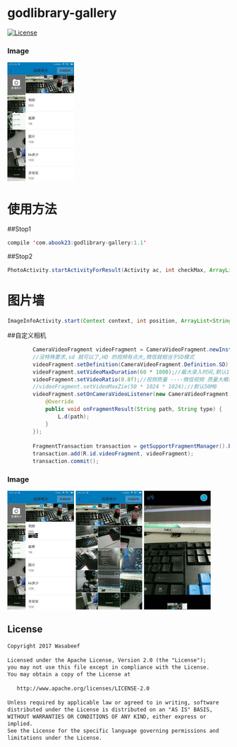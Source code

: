 godlibrary-gallery
======================
[![License](https://img.shields.io/badge/license-Apache%202-blue.svg)](https://www.apache.org/licenses/LICENSE-2.0)

### Image
<img src="art/2.png" width="30%">

# 使用方法

##Stop1
```java
compile 'com.abook23:godlibrary-gallery:1.1'
```
##Stop2
```java
PhotoActivity.startActivityForResult(Activity ac, int checkMax, ArrayList<String> checkPath, int resultCode)
```

# 图片墙
```java
ImageInfoActivity.start(Context context, int position, ArrayList<String> urls)
```
##自定义相机
```java
        CameraVideoFragment videoFragment = CameraVideoFragment.newInstance();
        //没特殊要求,sd 就可以了,HD 的视频有点大,微信就相当于SD模式
        videoFragment.setDefinition(CameraVideoFragment.Definition.SD);
        videoFragment.setVideoMaxDuration(60 * 1000);//最大录入时间,默认10s
        videoFragment.setVideoRatio(0.8f);//视频质量 ----微信视频 质量大概在 0.8f 左右, 要清晰一点,就调节大一些
        //videoFragment.setVideoMaxZie(50 * 1024 * 1024);//默认50MB
        videoFragment.setOnCameraVideoListener(new CameraVideoFragment.OnCameraVideoListener() {
            @Override
            public void onFragmentResult(String path, String type) {
                L.d(path);
            }
        });

        FragmentTransaction transaction = getSupportFragmentManager().beginTransaction();
        transaction.add(R.id.videoFragment, videoFragment);
        transaction.commit();
```

### Image
<img src="art/3.png" width="30%">
<img src="art/4.png" width="30%">
<img src="art/5.png" width="30%">

License
-------

    Copyright 2017 Wasabeef

    Licensed under the Apache License, Version 2.0 (the "License");
    you may not use this file except in compliance with the License.
    You may obtain a copy of the License at

       http://www.apache.org/licenses/LICENSE-2.0

    Unless required by applicable law or agreed to in writing, software
    distributed under the License is distributed on an "AS IS" BASIS,
    WITHOUT WARRANTIES OR CONDITIONS OF ANY KIND, either express or implied.
    See the License for the specific language governing permissions and
    limitations under the License.